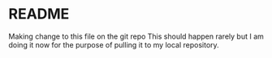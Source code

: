 # README #
Making change to this file on the git repo
This should happen rarely but I am doing it now for the purpose of pulling it to my local repository.
